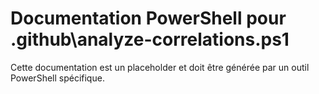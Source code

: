 # Documentation PowerShell pour .github\analyze-correlations.ps1

Cette documentation est un placeholder et doit être générée par un outil PowerShell spécifique.
